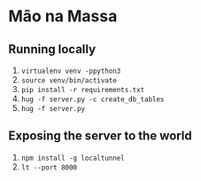 # Mão na Massa

## Running locally
1. `virtualenv venv -ppython3`
1. `source venv/bin/activate`
1. `pip install -r requirements.txt`
1. `hug -f server.py -c create_db_tables`
1. `hug -f server.py`

## Exposing the server to the world
1. `npm install -g localtunnel`
1. `lt --port 8000`
